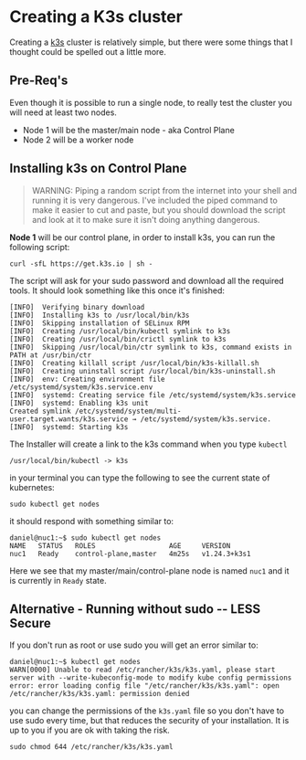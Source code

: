 # Creating a K3s cluster

Creating a [k3s](https://k3s.io/) cluster is relatively simple, but there were some things that I thought could be spelled out a little more.

## Pre-Req's

Even though it is possible to run a single node, to really test the cluster you will need at least two nodes.

* Node 1 will be the master/main node - aka Control Plane
* Node 2 will be a worker node

## Installing k3s on Control Plane

>WARNING: Piping a random script from the internet into your shell and running it is very dangerous. I've included the piped command to make it easier to cut and paste, but you should download the script and look at it to make sure it isn't doing anything dangerous.

**Node 1** will be our control plane, in order to install k3s, you can run the following script:

```shell
curl -sfL https://get.k3s.io | sh -
```


The script will ask for your sudo password and download all the required tools. It should look something like this once it's finished:

```shell
[INFO]  Verifying binary download
[INFO]  Installing k3s to /usr/local/bin/k3s
[INFO]  Skipping installation of SELinux RPM
[INFO]  Creating /usr/local/bin/kubectl symlink to k3s
[INFO]  Creating /usr/local/bin/crictl symlink to k3s
[INFO]  Skipping /usr/local/bin/ctr symlink to k3s, command exists in PATH at /usr/bin/ctr
[INFO]  Creating killall script /usr/local/bin/k3s-killall.sh
[INFO]  Creating uninstall script /usr/local/bin/k3s-uninstall.sh
[INFO]  env: Creating environment file /etc/systemd/system/k3s.service.env
[INFO]  systemd: Creating service file /etc/systemd/system/k3s.service
[INFO]  systemd: Enabling k3s unit
Created symlink /etc/systemd/system/multi-user.target.wants/k3s.service → /etc/systemd/system/k3s.service.
[INFO]  systemd: Starting k3s
```

The Installer will create a link to the k3s command when you type `kubectl`

```shell
/usr/local/bin/kubectl -> k3s
```

in your terminal you can type the following to see the current state of kubernetes:

```shell
sudo kubectl get nodes
```

it should respond with something similar to:

```shell
daniel@nuc1:~$ sudo kubectl get nodes
NAME   STATUS   ROLES                  AGE     VERSION
nuc1   Ready    control-plane,master   4m25s   v1.24.3+k3s1
```

Here we see that my master/main/control-plane node is named `nuc1` and it is currently in `Ready` state.

## Alternative - Running without sudo -- LESS Secure

If you don't run as root or use sudo you will get an error similar to:

```shell
daniel@nuc1:~$ kubectl get nodes
WARN[0000] Unable to read /etc/rancher/k3s/k3s.yaml, please start server with --write-kubeconfig-mode to modify kube config permissions 
error: error loading config file "/etc/rancher/k3s/k3s.yaml": open /etc/rancher/k3s/k3s.yaml: permission denied
```

you can change the permissions of the `k3s.yaml` file so you don't have to use sudo every time, but that reduces the security of your installation. It is up to you if you are ok with taking the risk.

```shell
sudo chmod 644 /etc/rancher/k3s/k3s.yaml
```
